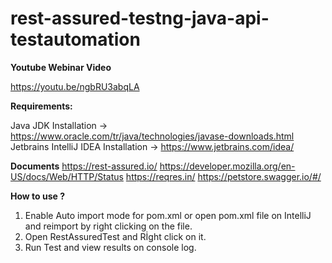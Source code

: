 # rest-assured-testng-java-api-testautomation

**Youtube Webinar Video**

https://youtu.be/ngbRU3abqLA


**Requirements:**

Java JDK Installation -> https://www.oracle.com/tr/java/technologies/javase-downloads.html
Jetbrains IntelliJ IDEA Installation -> https://www.jetbrains.com/idea/


**Documents**
https://rest-assured.io/
https://developer.mozilla.org/en-US/docs/Web/HTTP/Status
https://reqres.in/
https://petstore.swagger.io/#/

**How to use ?**
1. Enable Auto import mode for pom.xml or open pom.xml file on IntelliJ and reimport by right clicking on the file.
2. Open RestAssuredTest and Rİght click on it.
3. Run Test and view results on console log.


